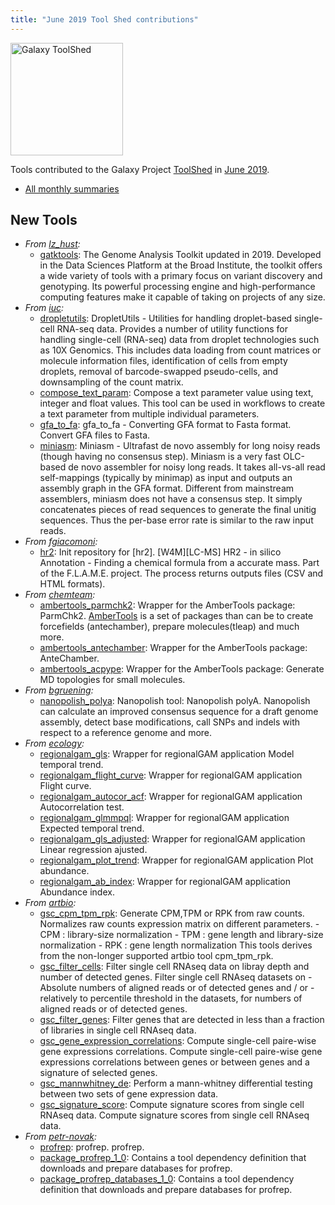 ```yaml
---
title: "June 2019 Tool Shed contributions"
---
```


[<img class="float-right" src="/images/galaxy-logos/galaxy-toolshed-300.png" alt="Galaxy ToolShed" width="180">](http://toolshed.g2.bx.psu.edu/)

Tools contributed to the Galaxy Project [ToolShed](http://toolshed.g2.bx.psu.edu/) in [June 2019](/news/2019-07-galaxy-update/).

* [All monthly summaries](/toolshed/contributions/)

## New Tools

* *From [lz_hust](https://toolshed.g2.bx.psu.edu/view/lz_hust):*
   * [gatktools](https://toolshed.g2.bx.psu.edu/view/lz_hust/gatktools):  The Genome Analysis Toolkit updated in 2019. Developed in the Data Sciences Platform at the Broad Institute, the toolkit offers a wide variety of tools with a primary focus on variant discovery and genotyping. Its powerful processing engine and high-performance computing features make it capable of taking on projects of any size.
* *From [iuc](https://toolshed.g2.bx.psu.edu/view/iuc):*
   * [dropletutils](https://toolshed.g2.bx.psu.edu/view/iuc/dropletutils):  DropletUtils - Utilities for handling droplet-based single-cell RNA-seq data. Provides a number of utility functions for handling single-cell (RNA-seq) data from droplet technologies such as 10X Genomics. This includes data loading from count matrices or molecule information files, identification of cells from empty droplets, removal of barcode-swapped pseudo-cells, and downsampling of the count matrix.
   * [compose_text_param](https://toolshed.g2.bx.psu.edu/view/iuc/compose_text_param):  Compose a text parameter value using text, integer and float values. This tool can be used in workflows to create a text parameter from multiple individual  parameters.
   * [gfa_to_fa](https://toolshed.g2.bx.psu.edu/view/iuc/gfa_to_fa):  gfa_to_fa - Converting GFA format to Fasta format. Convert GFA files to Fasta.
   * [miniasm](https://toolshed.g2.bx.psu.edu/view/iuc/miniasm):  Miniasm - Ultrafast de novo assembly for long noisy reads (though having no consensus step). Miniasm is a very fast OLC-based de novo assembler for noisy long reads. It takes all-vs-all read self-mappings (typically by minimap) as input and outputs an assembly graph in the GFA format. Different from mainstream assemblers, miniasm does not have a consensus step. It simply concatenates pieces of read sequences to generate the final unitig sequences. Thus the per-base error rate is similar to the raw input reads.
* *From [fgiacomoni](https://toolshed.g2.bx.psu.edu/view/fgiacomoni):*
   * [hr2](https://toolshed.g2.bx.psu.edu/view/fgiacomoni/hr2): Init repository for [hr2]. [W4M][LC-MS] HR2 - in silico Annotation - Finding a chemical formula from a accurate mass. Part of the F.L.A.M.E. project. The process returns outputs files (CSV and HTML formats).
* *From [chemteam](https://toolshed.g2.bx.psu.edu/view/chemteam):*
   * [ambertools_parmchk2](https://toolshed.g2.bx.psu.edu/view/chemteam/ambertools_parmchk2):  Wrapper for the AmberTools package: ParmChk2. [AmberTools](http://ambermd.org/AmberTools.php) is a set of packages than can be to create forcefields (antechamber), prepare molecules(tleap) and much more.
   * [ambertools_antechamber](https://toolshed.g2.bx.psu.edu/view/chemteam/ambertools_antechamber):  Wrapper for the AmberTools package: AnteChamber.
   * [ambertools_acpype](https://toolshed.g2.bx.psu.edu/view/chemteam/ambertools_acpype):  Wrapper for the AmberTools package: Generate MD topologies for small molecules.
* *From [bgruening](https://toolshed.g2.bx.psu.edu/view/bgruening):*
   * [nanopolish_polya](https://toolshed.g2.bx.psu.edu/view/bgruening/nanopolish_polya):  Nanopolish tool: Nanopolish polyA. Nanopolish can calculate an improved consensus sequence for a draft genome assembly, detect base   modifications, call SNPs and indels with respect to a reference genome and more.
* *From [ecology](https://toolshed.g2.bx.psu.edu/view/ecology):*
   * [regionalgam_gls](https://toolshed.g2.bx.psu.edu/view/ecology/regionalgam_gls):  Wrapper for regionalGAM application Model temporal trend.
   * [regionalgam_flight_curve](https://toolshed.g2.bx.psu.edu/view/ecology/regionalgam_flight_curve):  Wrapper for regionalGAM application Flight curve.
   * [regionalgam_autocor_acf](https://toolshed.g2.bx.psu.edu/view/ecology/regionalgam_autocor_acf):  Wrapper for regionalGAM application Autocorrelation test.
   * [regionalgam_glmmpql](https://toolshed.g2.bx.psu.edu/view/ecology/regionalgam_glmmpql):  Wrapper for regionalGAM application Expected temporal trend.
   * [regionalgam_gls_adjusted](https://toolshed.g2.bx.psu.edu/view/ecology/regionalgam_gls_adjusted):  Wrapper for regionalGAM application Linear regression ajusted.
   * [regionalgam_plot_trend](https://toolshed.g2.bx.psu.edu/view/ecology/regionalgam_plot_trend):  Wrapper for regionalGAM application Plot abundance.
   * [regionalgam_ab_index](https://toolshed.g2.bx.psu.edu/view/ecology/regionalgam_ab_index):  Wrapper for regionalGAM application Abundance index.
* *From [artbio](https://toolshed.g2.bx.psu.edu/view/artbio):*
   * [gsc_cpm_tpm_rpk](https://toolshed.g2.bx.psu.edu/view/artbio/gsc_cpm_tpm_rpk):  Generate CPM,TPM or RPK from raw counts. Normalizes raw counts expression matrix on different parameters.  - CPM : library-size normalization  - TPM : gene length and library-size normalization  - RPK : gene length normalization  This tools derives from the non-longer supported artbio tool cpm_tpm_rpk.
   * [gsc_filter_cells](https://toolshed.g2.bx.psu.edu/view/artbio/gsc_filter_cells):  Filter single cell RNAseq data on libray depth and number of detected genes. Filter single cell RNAseq datasets on   - Absolute numbers of aligned reads or of detected genes  and / or  - relatively to percentile threshold in the datasets, for numbers of aligned reads or of detected genes.
   * [gsc_filter_genes](https://toolshed.g2.bx.psu.edu/view/artbio/gsc_filter_genes):  Filter genes that are detected in less than a fraction of libraries in single cell RNAseq data.
   * [gsc_gene_expression_correlations](https://toolshed.g2.bx.psu.edu/view/artbio/gsc_gene_expression_correlations):  Compute single-cell paire-wise gene expressions correlations. Compute single-cell paire-wise gene expressions correlations between genes or  between genes and a signature of selected genes.
   * [gsc_mannwhitney_de](https://toolshed.g2.bx.psu.edu/view/artbio/gsc_mannwhitney_de):  Perform a mann-whitney differential testing between two sets of gene expression data.
   * [gsc_signature_score](https://toolshed.g2.bx.psu.edu/view/artbio/gsc_signature_score):  Compute signature scores from single cell RNAseq data. Compute signature scores from single cell RNAseq data.
* *From [petr-novak](https://toolshed.g2.bx.psu.edu/view/petr-novak):*
   * [profrep](https://toolshed.g2.bx.psu.edu/view/petr-novak/profrep):  profrep. profrep.
   * [package_profrep_1_0](https://toolshed.g2.bx.psu.edu/view/petr-novak/package_profrep_1_0):  Contains a tool dependency definition that downloads and prepare databases for profrep.
   * [package_profrep_databases_1_0](https://toolshed.g2.bx.psu.edu/view/petr-novak/package_profrep_databases_1_0):  Contains a tool dependency definition that downloads and prepare databases for profrep.

